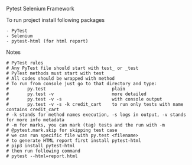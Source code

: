 Pytest Selenium Framework

To run project install following packages

    - PyTest
    - Selenium
    - pytest-html (for html report)

Notes

    # PyTest rules
    # Any PyTest file should start with test_ or _test
    # PyTest methods must start with test
    # All codes should be wrapped with method
    # To run from console just go to that directory and type:
    #       py.test                         plain
    #       py.test -v                      more detailed
    #       py.test -v -s                   with console output
    #       py.test -v -s -k credit_cart    to run only tests with name contains credit_cart
    # -k stands for method names execution, -s logs in output, -v stands for more info metadata
    # -m for marks, you can mark (tag) tests and the run with -m
    # @pytest.mark.skip for skipping test case
    # we can run specific file with py.test <filename>
    # to generate HTML report first install pytest-html
    # pip3 install pytest-html
    # then run following command
    # pytest --html=report.html
